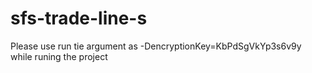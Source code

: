 # sfs-trade-line-s


Please use run tie argument as -DencryptionKey=KbPdSgVkYp3s6v9y while runing the project
